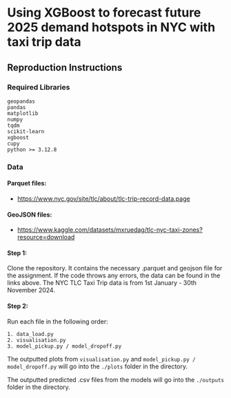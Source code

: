 # Using XGBoost to forecast future 2025 demand hotspots in NYC with taxi trip data

## Reproduction Instructions

### Required Libraries

```
geopandas
pandas 
matplotlib
numpy
tqdm
scikit-learn
xgboost
cupy
python >= 3.12.8
```

### Data

#### Parquet files: 
- https://www.nyc.gov/site/tlc/about/tlc-trip-record-data.page

#### GeoJSON files:
- https://www.kaggle.com/datasets/mxruedag/tlc-nyc-taxi-zones?resource=download


#### Step 1: 

Clone the repository. It contains the necessary .parquet and geojson file for the assignment. If the code throws any errors, the data can be found in the links above. The NYC TLC Taxi Trip data is from 1st January - 30th November 2024.

#### Step 2:

Run each file in the following order:

```
1. data_load.py
2. visualisation.py
3. model_pickup.py / model_dropoff.py
```

The outputted plots from `visualisation.py` and `model_pickup.py / model_dropoff.py` will go into the `./plots` folder in the directory.

The outputted predicted .csv files from the models will go into the `./outputs` folder in the directory.